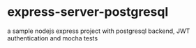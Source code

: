 # express-server-postgresql
a sample nodejs express project with postgresql backend, JWT authentication and mocha tests


